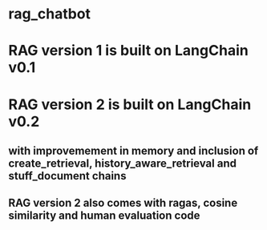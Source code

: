 # rag_chatbot

# RAG version 1 is built on LangChain v0.1

# RAG version 2 is built on LangChain v0.2
## with improvemement in memory and inclusion of create_retrieval, history_aware_retrieval and stuff_document chains
## RAG version 2 also comes with ragas, cosine similarity and human evaluation code
